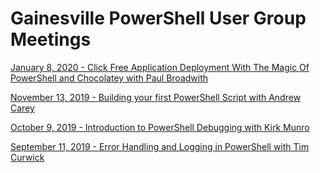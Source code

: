 # Gainesville PowerShell User Group Meetings

[January 8, 2020 - Click Free Application Deployment With The Magic Of PowerShell and Chocolatey with Paul Broadwith](https://github.com/gnvpsug/Meetings/tree/master/2020-01-08%20Click%20Free%20Application%20Deployment%20With%20The%20Magic%20Of%20PowerShell%20and%20Chocolatey%20-%20Paul%20Broadwith)

[November 13, 2019 - Building your first PowerShell Script with Andrew Carey](https://github.com/gnvpsug/Meetings/tree/master/2019-11-13%20Building%20Your%20First%20PowerShell%20Script%20-%20Andrew%20Carey)

[October 9, 2019 - Introduction to PowerShell Debugging with Kirk Munro](https://github.com/gnvpsug/Meetings/tree/master/2019-10-09%20Introduction%20to%20PowerShell%20Debugging%20-%20Kirk%20Munro)

[September 11, 2019 - Error Handling and Logging in PowerShell with Tim Curwick](https://github.com/gnvpsug/Meetings/tree/master/2019-09-11%20Error%20Handling%20and%20Logging%20in%20PowerShell%20-%20Tim%20Curwick)